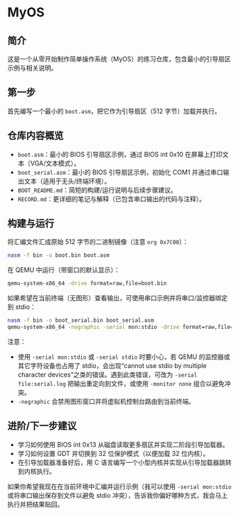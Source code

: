 # MyOS

## 简介

这是一个从零开始制作简单操作系统（MyOS）的练习仓库，包含最小的引导扇区示例与相关说明。

## 第一步

首先编写一个最小的 `boot.asm`，把它作为引导扇区（512 字节）加载并执行。

## 仓库内容概览

- `boot.asm`：最小的 BIOS 引导扇区示例，通过 BIOS int 0x10 在屏幕上打印文本（VGA/文本模式）。
- `boot_serial.asm`：最小的 BIOS 引导扇区示例，初始化 COM1 并通过串口输出文本（适用于无头/终端环境）。
- `BOOT_README.md`：简短的构建/运行说明与后续步骤建议。
- `RECORD.md`：更详细的笔记与解释（已包含串口输出的代码与注释）。

## 构建与运行

将汇编文件汇成原始 512 字节的二进制镜像（注意 `org 0x7C00`）：

```bash
nasm -f bin -o boot.bin boot.asm
```

在 QEMU 中运行（带窗口的默认显示）：

```bash
qemu-system-x86_64 -drive format=raw,file=boot.bin
```

如果希望在当前终端（无图形）查看输出，可使用串口示例并将串口/监控器绑定到 stdio：

```bash
nasm -f bin -o boot_serial.bin boot_serial.asm
qemu-system-x86_64 -nographic -serial mon:stdio -drive format=raw,file=boot_serial.bin
```

注意：
- 使用 `-serial mon:stdio` 或 `-serial stdio` 时要小心，若 QEMU 的监控器或其它字符设备也占用了 stdio，会出现“cannot use stdio by multiple character devices”之类的错误。遇到此类错误，可改为 `-serial file:serial.log` 把输出重定向到文件，或使用 `-monitor none` 组合以避免冲突。
- `-nographic` 会禁用图形窗口并将虚拟机控制台路由到当前终端。

## 进阶/下一步建议

- 学习如何使用 BIOS int 0x13 从磁盘读取更多扇区并实现二阶段引导加载器。
- 学习如何设置 GDT 并切换到 32 位保护模式（以便加载 32 位内核）。
- 在引导加载器准备好后，用 C 语言编写一个小型内核并实现从引导加载器跳转到内核执行。

如果你希望我现在在当前环境中汇编并运行示例（我可以使用 `-serial mon:stdio` 或将串口输出保存到文件以避免 stdio 冲突），告诉我你偏好哪种方式，我会马上执行并把结果贴回。
